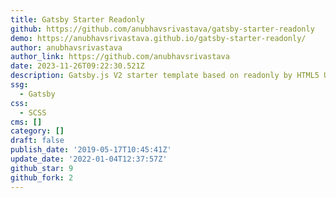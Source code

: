 ```yaml
---
title: Gatsby Starter Readonly
github: https://github.com/anubhavsrivastava/gatsby-starter-readonly
demo: https://anubhavsrivastava.github.io/gatsby-starter-readonly/
author: anubhavsrivastava
author_link: https://github.com/anubhavsrivastava
date: 2023-11-26T09:22:30.521Z
description: Gatsby.js V2 starter template based on readonly by HTML5 UP
ssg:
  - Gatsby
css:
  - SCSS
cms: []
category: []
draft: false
publish_date: '2019-05-17T10:45:41Z'
update_date: '2022-01-04T12:37:57Z'
github_star: 9
github_fork: 2
---
```

